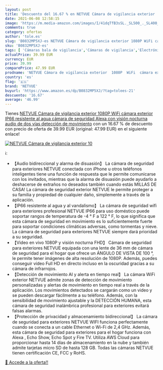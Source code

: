 ```yaml
---
layout: post
title: 'Descuento del 16.67 % en NETVUE Cámara de vigilancia exterior  10'
date: 2021-06-08 12:58:15
image: 'https://m.media-amazon.com/images/I/41dqTfB3sSL._SL500_._SL400_.jpg'
comments: true
category: ofertas
author: 'tole.es'
slug: 'B0832MP5XJ-es NETVUE Cámara de vigilancia exterior 1080P WiFi cámara...'
sku: 'B0832MP5XJ-es'
tags: [ 'Cámaras bala de vigilancia','Cámaras de vigilancia','Electrónica','Fotografía y videocámaras','alexa','netvue', ]
actualPrice: 39.99 EUR
currency: EUR
price: 39.99
comparePrice: 47.99 EUR
prodname: 'NETVUE Cámara de vigilancia exterior  1080P  WiFi  cámara exterior IP66  resistente al agua  cámara de seguridad Alexa con visión nocturna  audio de dos vías  detección de movimiento'
country: 'es'
flag: '🇪🇸'
brand: 'NETVUE'
buyurl: 'https://www.amazon.es/dp/B0832MP5XJ/?tag=tolees-21'
descuento: '16.67'
average: '46.99'
---
```


Tienes [NETVUE Cámara de vigilancia exterior  1080P  WiFi  cámara exterior IP66  resistente al agua  cámara de seguridad Alexa con visión nocturna  audio de dos vías  detección de movimiento](https://www.amazon.es/dp/B0832MP5XJ/?tag=tolees-21) con un 16.67 % de descuento con precio de oferta de 39.99 EUR (original: 47.99 EUR) en el siguiente enlace!

[![NETVUE Cámara de vigilancia exterior  10](https://m.media-amazon.com/images/I/41dqTfB3sSL._SL500_._SL400_.jpg)](https://www.amazon.es/dp/B0832MP5XJ/?tag=tolees-21)

ℹ️:

- 【Audio bidireccional y alarma de disuasión】 La cámara de seguridad para exteriores NETVUE conectada con iPhone u otros teléfonos inteligentes tiene una función de respuesta que le permite comunicarse con los invitados, mientras que la alarma de disuasión puede ayudarlo a deshacerse de extraños no deseados también cuando estás MILLAS DE CASA! La cámara de seguridad exterior NETVUE le permite proteger a su familia y propiedad de cualquier daño, simplemente a través de la aplicación.
- 【IP66 resistente al agua y al vandalismo】 La cámara de seguridad wifi para exteriores profesional NETVUE IP66 para uso doméstico puede soportar rangos de temperatura de -4 ° F a 122 ° F, lo que significa que esta cámara de seguridad en movimiento es lo suficientemente fuerte para soportar condiciones climáticas adversas, como tormentas y nieve. La cámara de seguridad para exteriores NETVUE siempre dará prioridad a su seguridad.
- 【Video en vivo 1080P y visión nocturna FHD】 Cámara de seguridad para exteriores NETVUE equipada con una lente de 36 mm de cámara de seguridad para el hogar que ofrece un ÁNGULO DE VISTA DE 100 °, le permite tener imágenes de alta resolución de 1080P. Además, puedes conseguir vídeo Full HD en directo incluso en la oscuridad gracias a su cámara de infrarrojos.
- 【Detección de movimiento AI y alerta en tiempo real】 La cámara WiFi exterior NETVUE admite zonas de detección de movimiento personalizadas y alertas de movimiento en tiempo real a través de la aplicación. Los movimientos detectados se cargarán como un video y se pueden descargar fácilmente a su teléfono. Además, con la sensibilidad de movimiento ajustable y la DETECCIÓN HUMANA, esta cámara de seguridad inalámbrica profesional para exteriores evitará falsas alarmas.
- 【Protección de privacidad y almacenamiento bidireccional】 La cámara de seguridad para exteriores NETVUE WIFI funciona perfectamente cuando se conecta a un cable Ethernet o Wi-Fi de 2,4 GHz. Además, esta cámara de seguridad para exteriores para el hogar funciona con Alexa , Echo Show, Echo Spot y Fire TV. Utiliza AWS Cloud para proporcionar hasta 14 días de almacenamiento en la nube y también admite tarjetas micro SD de hasta 128 GB. Todas las cámaras NETVUE tienen certificación CE, FCC y RoHS.

[🛒 Accede a la oferta!!](https://www.amazon.es/dp/B0832MP5XJ/?tag=tolees-21)
